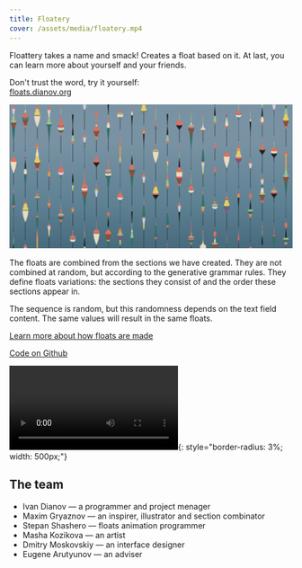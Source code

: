 ```yaml
---
title: Floatery
cover: /assets/media/floatery.mp4
---
```


Floattery takes a name and smack! Creates a float based on it. At last, you can learn more about yourself and your friends.

Don't trust the word, try it yourself:  
[floats.dianov.org](https://floats.dianov.org)

![Floatery](/assets/media/floatery.png)

The floats are combined from the sections we have created. They are not combined at random, but according to the generative grammar rules. They define floats variations: the sections they consist of and the order these sections appear in.

The sequence is random, but this randomness depends on the text field content. The same values will result in the same floats.

[Learn more about how floats are made](https://dianov.org/floattery/)

[Code on Github](https://github.com/illus0r/floats)

![Floatery](/assets/media/floatery.mp4){: style="border-radius: 3%; width: 500px;"}

## The team
- Ivan Dianov — a programmer and project menager
- Maxim Gryaznov — an inspirer, illustrator and section combinator
- Stepan Shashero — floats animation programmer
- Masha Kozikova  — an artist
- Dmitry Moskovskiy — an interface designer
- Eugene Arutyunov — an adviser

